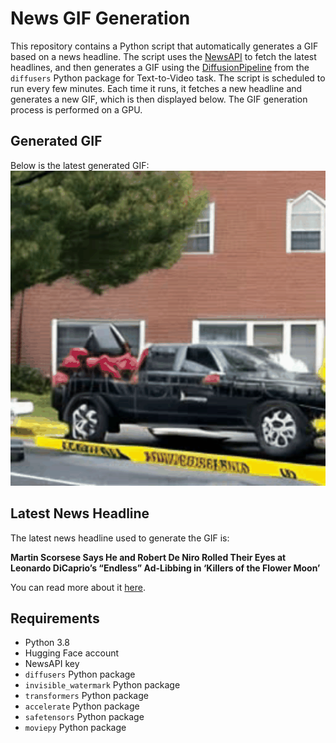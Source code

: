 # News GIF Generation
This repository contains a Python script that automatically generates a GIF based on a news headline. The script uses the [NewsAPI](https://newsapi.org/) to fetch the latest headlines, and then generates a GIF using the [DiffusionPipeline](https://github.com/huggingface/diffusers) from the `diffusers` Python package for Text-to-Video task.
The script is scheduled to run every few minutes. Each time it runs, it fetches a new headline and generates a new GIF, which is then displayed below. The GIF generation process is performed on a GPU.

## Generated GIF
Below is the latest generated GIF:
![Generated GIF](output.gif?raw=true&v=1697952917)

## Latest News Headline
The latest news headline used to generate the GIF is:

**Martin Scorsese Says He and Robert De Niro Rolled Their Eyes at Leonardo DiCaprio’s “Endless” Ad-Libbing in ‘Killers of the Flower Moon’**

You can read more about it [here](https://www.hollywoodreporter.com/movies/movie-news/martin-scorsese-robert-de-niro-leonardo-dicaprio-ad-libbing-killers-of-the-flower-moon-1235624038/).

## Requirements
- Python 3.8
- Hugging Face account
- NewsAPI key
- `diffusers` Python package
- `invisible_watermark` Python package
- `transformers` Python package
- `accelerate` Python package
- `safetensors` Python package
- `moviepy` Python package
